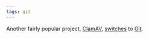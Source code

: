 ```yaml
---
tags: git
---
```


Another fairly popular project, [ClamAV](/wiki/ClamAV), [switches](http://git.clamav.net/gitweb) to [Git](/wiki/Git).
